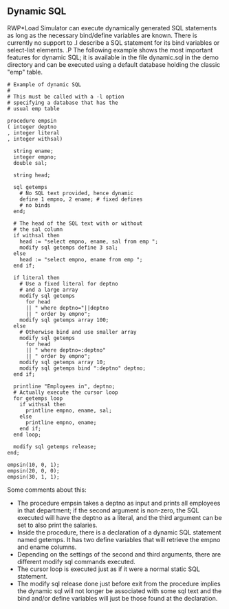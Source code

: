 ## Dynamic SQL
RWP\*Load Simulator can execute dynamically generated SQL statements as 
long as the necessary bind/define variables are known.
There is currently no support to
.I describe
a SQL statement for its bind variables or select-list elements.
.P
The following example shows the most important features for dynamic 
SQL; it is available in the file dynamic.sql in the demo directory and 
can be executed using a default database holding the classic "emp" 
table.
```
# Example of dynamic SQL
#
# This must be called with a -l option
# specifying a database that has the
# usual emp table

procedure empsin
( integer deptno
, integer literal
, integer withsal)

  string ename;
  integer empno;
  double sal;

  string head;

  sql getemps
    # No SQL text provided, hence dynamic
    define 1 empno, 2 ename; # fixed defines
    # no binds
  end;

  # The head of the SQL text with or without
  # the sal column
  if withsal then
    head := "select empno, ename, sal from emp ";
    modify sql getemps define 3 sal;
  else
    head := "select empno, ename from emp ";
  end if;

  if literal then
    # Use a fixed literal for deptno
    # and a large array 
    modify sql getemps
      for head 
      || " where deptno="||deptno
      || " order by empno";
    modify sql getemps array 100;
  else
    # Otherwise bind and use smaller array
    modify sql getemps
      for head
      || " where deptno=:deptno"
      || " order by empno";
    modify sql getemps array 10;
    modify sql getemps bind ":deptno" deptno;
  end if;

  printline "Employees in", deptno;
  # Actually execute the cursor loop
  for getemps loop
    if withsal then
      printline empno, ename, sal;
    else
      printline empno, ename;
    end if;
  end loop;

  modify sql getemps release;
end;

empsin(10, 0, 1);
empsin(20, 0, 0);
empsin(30, 1, 1);
```
Some comments about this:

 * The procedure empsin takes a deptno as input and prints all employees in that department; if the second argument is non-zero, the SQL executed will have the deptno as a literal, and the third argument can be set to also print the salaries.  
 * Inside the procedure, there is a declaration of a dynamic SQL statement named getemps.  It has two define variables that will retrieve the empno and ename columns.  
 * Depending on the settings of the second and third arguments, there are different modify sql commands executed.  
 * The cursor loop is executed just as if it were a normal static SQL statement.  
 * The modify sql release done just before exit from the procedure implies the dynamic sql will not longer
be associated with some sql text and the bind and/or define variables will just be those found at the declaration.

